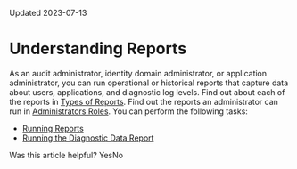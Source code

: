 Updated 2023-07-13
# Understanding Reports
As an audit administrator, identity domain administrator, or application administrator, you can run operational or historical reports that capture data about users, applications, and diagnostic log levels.
Find out about each of the reports in [Types of Reports](https://docs.oracle.com/en-us/iaas/Content/Identity/reports/understand-types-reports.htm#understand "Find out about the different reports available for an OCI IAM identity domain.").
Find out the reports an administrator can run in [Administrators Roles](https://docs.oracle.com/en-us/iaas/Content/Identity/reports/administrators.htm#administrators "Learn about the administrator roles needed for each type of report in IAM.").
You can perform the following tasks:
  * [Running Reports](https://docs.oracle.com/en-us/iaas/Content/Identity/reports/run-reports.htm#run-reports "Run a report for an IAM identity domain.")
  * [Running the Diagnostic Data Report](https://docs.oracle.com/en-us/iaas/Content/Identity/reports/run-diagnostic.htm#run-diagnostic-report "Run a diagnostic data report for an IAM identity domain.")


Was this article helpful?
YesNo

